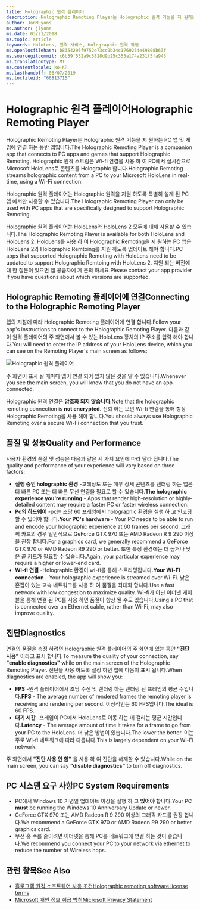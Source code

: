 ```yaml
---
title: Holographic 원격 플레이어
description: Holographic Remoting Player는 Holographic 원격 기능을 지 원하는 PC 앱 및 게임에 연결 하는 동반 앱입니다. Holographic 원격 스트림은 Wi-fi 연결을 사용 하 여 PC에서 실시간으로 Microsoft HoloLens로 콘텐츠를 Holographic 합니다.
author: JonMLyons
ms.author: jlyons
ms.date: 03/21/2018
ms.topic: article
keywords: HoloLens, 원격 서비스, Holographic 원격 작업
ms.openlocfilehash: b8354295f9752e73cc9b34c1769254e49808b63f
ms.sourcegitcommit: c6b59f532a9c5818d9b25c355a174a231f5fa943
ms.translationtype: MT
ms.contentlocale: ko-KR
ms.lasthandoff: 06/07/2019
ms.locfileid: "66813715"
---
```

# <a name="holographic-remoting-player"></a><span data-ttu-id="12911-105">Holographic 원격 플레이어</span><span class="sxs-lookup"><span data-stu-id="12911-105">Holographic Remoting Player</span></span>

<span data-ttu-id="12911-106">Holographic Remoting Player는 Holographic 원격 기능을 지 원하는 PC 앱 및 게임에 연결 하는 동반 앱입니다.</span><span class="sxs-lookup"><span data-stu-id="12911-106">The Holographic Remoting Player is a companion app that connects to PC apps and games that support Holographic Remoting.</span></span> <span data-ttu-id="12911-107">Holographic 원격 스트림은 Wi-fi 연결을 사용 하 여 PC에서 실시간으로 Microsoft HoloLens로 콘텐츠를 Holographic 합니다.</span><span class="sxs-lookup"><span data-stu-id="12911-107">Holographic Remoting streams holographic content from a PC to your Microsoft HoloLens in real-time, using a Wi-Fi connection.</span></span>

<span data-ttu-id="12911-108">Holographic 원격 플레이어는 Holographic 원격을 지원 하도록 특별히 설계 된 PC 앱 에서만 사용할 수 있습니다.</span><span class="sxs-lookup"><span data-stu-id="12911-108">The Holographic Remoting Player can only be used with PC apps that are specifically designed to support Holographic Remoting.</span></span>

<span data-ttu-id="12911-109">Holographic 원격 플레이어는 HoloLens와 HoloLens 2 모두에 대해 사용할 수 있습니다.</span><span class="sxs-lookup"><span data-stu-id="12911-109">The Holographic Remoting Player is available for both HoloLens and HoloLens 2.</span></span>  <span data-ttu-id="12911-110">HoloLens를 사용 하 여 Holographic Remoting을 지 원하는 PC 앱은 HoloLens 2와 Holographic Remtoing를 지원 하도록 업데이트 해야 합니다.</span><span class="sxs-lookup"><span data-stu-id="12911-110">PC apps that supported Holographic Remoting with HoloLens need to be updated to support Holographic Remtoing with HoloLens 2.</span></span>  <span data-ttu-id="12911-111">지원 되는 버전에 대 한 질문이 있으면 앱 공급자에 게 문의 하세요.</span><span class="sxs-lookup"><span data-stu-id="12911-111">Please contact your app provider if you have questions about which versions are supported.</span></span>

## <a name="connecting-to-the-holographic-remoting-player"></a><span data-ttu-id="12911-112">Holographic Remoting 플레이어에 연결</span><span class="sxs-lookup"><span data-stu-id="12911-112">Connecting to the Holographic Remoting Player</span></span>

<span data-ttu-id="12911-113">앱의 지침에 따라 Holographic Remoting 플레이어에 연결 합니다.</span><span class="sxs-lookup"><span data-stu-id="12911-113">Follow your app's instructions to connect to the Holographic Remoting Player.</span></span> <span data-ttu-id="12911-114">다음과 같이 원격 플레이어의 주 화면에서 볼 수 있는 HoloLens 장치의 IP 주소를 입력 해야 합니다.</span><span class="sxs-lookup"><span data-stu-id="12911-114">You will need to enter the IP address of your HoloLens device, which you can see on the Remoting Player's main screen as follows:</span></span>

![Holographic 원격 플레이어](images/holographicremotingplayer.png)

<span data-ttu-id="12911-116">주 화면이 표시 될 때마다 앱이 연결 되어 있지 않은 것을 알 수 있습니다.</span><span class="sxs-lookup"><span data-stu-id="12911-116">Whenever you see the main screen, you will know that you do not have an app connected.</span></span>

<span data-ttu-id="12911-117">Holographic 원격 연결은 **암호화 되지 않습니다**.</span><span class="sxs-lookup"><span data-stu-id="12911-117">Note that the holographic remoting connection is **not encrypted**.</span></span> <span data-ttu-id="12911-118">신뢰 하는 보안 Wi-fi 연결을 통해 항상 Holographic Remoting을 사용 해야 합니다.</span><span class="sxs-lookup"><span data-stu-id="12911-118">You should always use Holographic Remoting over a secure Wi-Fi connection that you trust.</span></span>

## <a name="quality-and-performance"></a><span data-ttu-id="12911-119">품질 및 성능</span><span class="sxs-lookup"><span data-stu-id="12911-119">Quality and Performance</span></span>

<span data-ttu-id="12911-120">사용자 환경의 품질 및 성능은 다음과 같은 세 가지 요인에 따라 달라 집니다.</span><span class="sxs-lookup"><span data-stu-id="12911-120">The quality and performance of your experience will vary based on three factors:</span></span>
* <span data-ttu-id="12911-121">**실행 중인 holographic 환경** -고해상도 또는 매우 상세 콘텐츠를 렌더링 하는 앱은 더 빠른 PC 또는 더 빠른 무선 연결을 필요로 할 수 있습니다.</span><span class="sxs-lookup"><span data-stu-id="12911-121">**The holographic experience you're running** - Apps that render high-resolution or highly-detailed content may require a faster PC or faster wireless connection.</span></span>
* <span data-ttu-id="12911-122">**Pc의 하드웨어** -pc는 초당 60 프레임에서 holographic 환경을 실행 하 고 인코딩할 수 있어야 합니다.</span><span class="sxs-lookup"><span data-stu-id="12911-122">**Your PC's hardware** - Your PC needs to be able to run and encode your holographic experience at 60 frames per second.</span></span> <span data-ttu-id="12911-123">그래픽 카드의 경우 일반적으로 GeForce GTX 970 또는 AMD Radeon R 9 290 이상을 권장 합니다.</span><span class="sxs-lookup"><span data-stu-id="12911-123">For a graphics card, we generally recommend a GeForce GTX 970 or AMD Radeon R9 290 or better.</span></span> <span data-ttu-id="12911-124">또한 특정 환경에는 더 높거나 낮은 끝 카드가 필요할 수 있습니다.</span><span class="sxs-lookup"><span data-stu-id="12911-124">Again, your particular experience may require a higher or lower-end card.</span></span>
* <span data-ttu-id="12911-125">**Wi-fi 연결** -Holographic 환경이 wi-fi를 통해 스트리밍됩니다.</span><span class="sxs-lookup"><span data-stu-id="12911-125">**Your Wi-Fi connection** - Your holographic experience is streamed over Wi-Fi.</span></span> <span data-ttu-id="12911-126">낮은 혼잡이 있는 고속 네트워크를 사용 하 여 품질을 최대화 합니다.</span><span class="sxs-lookup"><span data-stu-id="12911-126">Use a fast network with low congestion to maximize quality.</span></span> <span data-ttu-id="12911-127">Wi-fi가 아닌 이더넷 케이블을 통해 연결 된 PC를 사용 하면 품질이 향상 될 수도 있습니다.</span><span class="sxs-lookup"><span data-stu-id="12911-127">Using a PC that is connected over an Ethernet cable, rather than Wi-Fi, may also improve quality.</span></span>

## <a name="diagnostics"></a><span data-ttu-id="12911-128">진단</span><span class="sxs-lookup"><span data-stu-id="12911-128">Diagnostics</span></span>

<span data-ttu-id="12911-129">연결의 품질을 측정 하려면 Holographic 원격 플레이어의 주 화면에 있는 동안 **"진단 사용"** 이라고 표시 합니다.</span><span class="sxs-lookup"><span data-stu-id="12911-129">To measure the quality of your connection, say **"enable diagnostics"** while on the main screen of the Holographic Remoting Player.</span></span> <span data-ttu-id="12911-130">진단을 사용 하도록 설정 하면 앱에 다음이 표시 됩니다.</span><span class="sxs-lookup"><span data-stu-id="12911-130">When diagnostics are enabled, the app will show you:</span></span>
* <span data-ttu-id="12911-131">**FPS** -원격 플레이어에서 초당 수신 및 렌더링 하는 렌더링 된 프레임의 평균 수입니다.</span><span class="sxs-lookup"><span data-stu-id="12911-131">**FPS** - The average number of rendered frames the remoting player is receiving and rendering per second.</span></span> <span data-ttu-id="12911-132">이상적인는 60 FPS입니다.</span><span class="sxs-lookup"><span data-stu-id="12911-132">The ideal is 60 FPS.</span></span>
* <span data-ttu-id="12911-133">**대기 시간** -프레임이 PC에서 HoloLens로 이동 하는 데 걸리는 평균 시간입니다.</span><span class="sxs-lookup"><span data-stu-id="12911-133">**Latency** - The average amount of time it takes for a frame to go from your PC to the HoloLens.</span></span> <span data-ttu-id="12911-134">더 낮은 방법이 있습니다.</span><span class="sxs-lookup"><span data-stu-id="12911-134">The lower the better.</span></span> <span data-ttu-id="12911-135">이는 주로 Wi-fi 네트워크에 따라 다릅니다.</span><span class="sxs-lookup"><span data-stu-id="12911-135">This is largely dependent on your Wi-Fi network.</span></span>

<span data-ttu-id="12911-136">주 화면에서 **"진단 사용 안 함"** 을 사용 하 여 진단을 해제할 수 있습니다.</span><span class="sxs-lookup"><span data-stu-id="12911-136">While on the main screen, you can say **"disable diagnostics"** to turn off diagnostics.</span></span>

## <a name="pc-system-requirements"></a><span data-ttu-id="12911-137">PC 시스템 요구 사항</span><span class="sxs-lookup"><span data-stu-id="12911-137">PC System Requirements</span></span>
* <span data-ttu-id="12911-138">PC에서 Windows 10 기념일 업데이트 이상을 실행 하 고 **있어야** 합니다.</span><span class="sxs-lookup"><span data-stu-id="12911-138">Your PC **must** be running the Windows 10 Anniversary Update or newer.</span></span>
* <span data-ttu-id="12911-139">GeForce GTX 970 또는 AMD Radeon R 9 290 이상의 그래픽 카드를 권장 합니다.</span><span class="sxs-lookup"><span data-stu-id="12911-139">We recommend a GeForce GTX 970 or AMD Radeon R9 290 or better graphics card.</span></span>
* <span data-ttu-id="12911-140">무선 홉 수를 줄이려면 이더넷을 통해 PC를 네트워크에 연결 하는 것이 좋습니다.</span><span class="sxs-lookup"><span data-stu-id="12911-140">We recommend you connect your PC to your network via ethernet to reduce the number of Wireless hops.</span></span>

## <a name="see-also"></a><span data-ttu-id="12911-141">관련 항목</span><span class="sxs-lookup"><span data-stu-id="12911-141">See Also</span></span>
* [<span data-ttu-id="12911-142">홀로그램 원격 소프트웨어 사용 조건</span><span class="sxs-lookup"><span data-stu-id="12911-142">Holographic remoting software license terms</span></span>](https://docs.microsoft.com/en-us/legal/mixed-reality/microsoft-holographic-remoting-software-license-terms)
* [<span data-ttu-id="12911-143">Microsoft 개인 정보 취급 방침</span><span class="sxs-lookup"><span data-stu-id="12911-143">Microsoft Privacy Statement</span></span>](https://go.microsoft.com/fwlink/?LinkId=521839)
